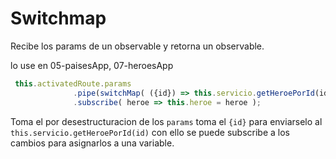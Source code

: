 # Switchmap

Recibe los params de un observable y retorna un observable.&#x20;

lo use en 05-paisesApp, 07-heroesApp

```typescript
 this.activatedRoute.params
              .pipe(switchMap( ({id}) => this.servicio.getHeroePorId(id) ))
              .subscribe( heroe => this.heroe = heroe );
```

Toma el por desestructuracion de los `params` toma el `{id}` para enviarselo al `this.servicio.getHeroePorId(id)` con ello se puede subscribe a los cambios para asignarlos a una variable.
